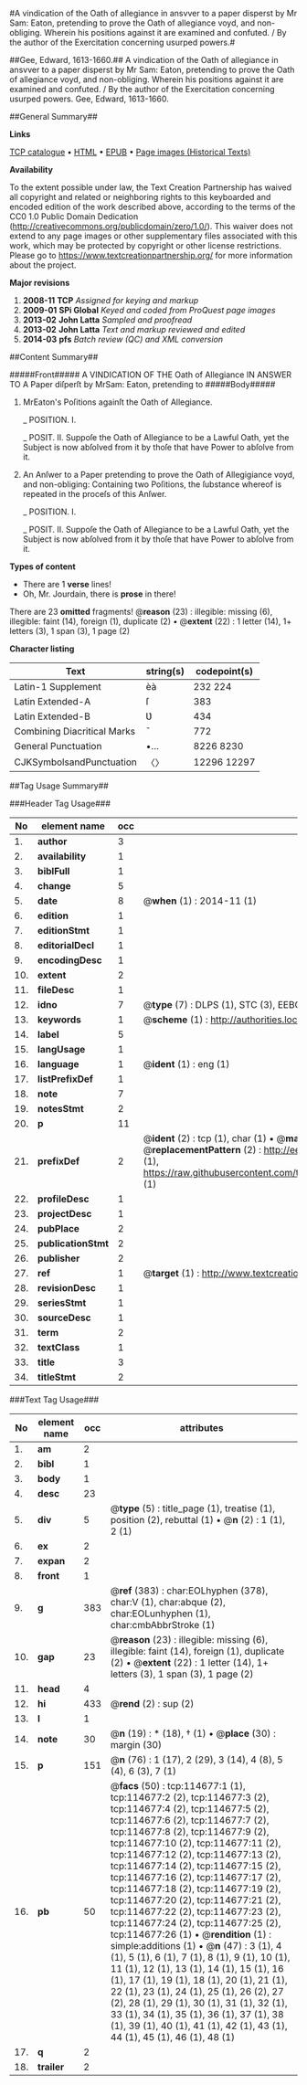 #A vindication of the Oath of allegiance in ansvver to a paper disperst by Mr Sam: Eaton, pretending to prove the Oath of allegiance voyd, and non-obliging. Wherein his positions against it are examined and confuted. / By the author of the Exercitation concerning usurped powers.#

##Gee, Edward, 1613-1660.##
A vindication of the Oath of allegiance in ansvver to a paper disperst by Mr Sam: Eaton, pretending to prove the Oath of allegiance voyd, and non-obliging. Wherein his positions against it are examined and confuted. / By the author of the Exercitation concerning usurped powers.
Gee, Edward, 1613-1660.

##General Summary##

**Links**

[TCP catalogue](http://www.ota.ox.ac.uk/tcp/)  • 
[HTML](http://tei.it.ox.ac.uk/tcp/Texts-HTML/free/A85/A85888.html)  • 
[EPUB](http://tei.it.ox.ac.uk/tcp/Texts-EPUB/free/A85/A85888.epub) • 
[Page images (Historical Texts)](https://historicaltexts.jisc.ac.uk/eebo-99862514e)

**Availability**

To the extent possible under law, the Text Creation Partnership has waived all copyright and related or neighboring rights to this keyboarded and encoded edition of the work described above, according to the terms of the CC0 1.0 Public Domain Dedication (http://creativecommons.org/publicdomain/zero/1.0/). This waiver does not extend to any page images or other supplementary files associated with this work, which may be protected by copyright or other license restrictions. Please go to https://www.textcreationpartnership.org/ for more information about the project.

**Major revisions**

1. __2008-11__ __TCP__ *Assigned for keying and markup*
1. __2009-01__ __SPi Global__ *Keyed and coded from ProQuest page images*
1. __2013-02__ __John Latta__ *Sampled and proofread*
1. __2013-02__ __John Latta__ *Text and markup reviewed and edited*
1. __2014-03__ __pfs__ *Batch review (QC) and XML conversion*

##Content Summary##

#####Front#####
A VINDICATION OF THE Oath of Allegiance IN ANSWER TO A Paper diſperſt by MrSam: Eaton, pretending to
#####Body#####

1. MrEaton's Poſitions againſt the Oath of Allegiance.

    _ POSITION. I.

    _ POSIT. II. Suppoſe the Oath of Allegiance to be a Lawful Oath, yet the Subject is now abſolved from it by thoſe that have Power to abſolve from it.

1. An Anſwer to a Paper pretending to prove the Oath of Allegigiance voyd, and non-obliging: Containing two Poſitions, the ſubstance whereof is repeated in the proceſs of this Anſwer.

    _ POSITION. I.

    _ POSIT. II. Suppoſe the Oath of Allegiance to be a Lawful Oath, yet the Subject is now abſolved from it by thoſe that have Power to abſolve from it.

**Types of content**

  * There are 1 **verse** lines!
  * Oh, Mr. Jourdain, there is **prose** in there!

There are 23 **omitted** fragments! 
 @__reason__ (23) : illegible: missing (6), illegible: faint (14), foreign (1), duplicate (2)  •  @__extent__ (22) : 1 letter (14), 1+ letters (3), 1 span (3), 1 page (2)

**Character listing**


|Text|string(s)|codepoint(s)|
|---|---|---|
|Latin-1 Supplement|èà|232 224|
|Latin Extended-A|ſ|383|
|Latin Extended-B|Ʋ|434|
|Combining             Diacritical Marks|̄|772|
|General Punctuation|•…|8226 8230|
|CJKSymbolsandPunctuation|〈〉|12296 12297|

##Tag Usage Summary##

###Header Tag Usage###

|No|element name|occ|attributes|
|---|---|---|---|
|1.|__author__|3||
|2.|__availability__|1||
|3.|__biblFull__|1||
|4.|__change__|5||
|5.|__date__|8| @__when__ (1) : 2014-11 (1)|
|6.|__edition__|1||
|7.|__editionStmt__|1||
|8.|__editorialDecl__|1||
|9.|__encodingDesc__|1||
|10.|__extent__|2||
|11.|__fileDesc__|1||
|12.|__idno__|7| @__type__ (7) : DLPS (1), STC (3), EEBO-CITATION (1), PROQUEST (1), VID (1)|
|13.|__keywords__|1| @__scheme__ (1) : http://authorities.loc.gov/ (1)|
|14.|__label__|5||
|15.|__langUsage__|1||
|16.|__language__|1| @__ident__ (1) : eng (1)|
|17.|__listPrefixDef__|1||
|18.|__note__|7||
|19.|__notesStmt__|2||
|20.|__p__|11||
|21.|__prefixDef__|2| @__ident__ (2) : tcp (1), char (1)  •  @__matchPattern__ (2) : ([0-9\-]+):([0-9IVX]+) (1), (.+) (1)  •  @__replacementPattern__ (2) : http://eebo.chadwyck.com/downloadtiff?vid=$1&page=$2 (1), https://raw.githubusercontent.com/textcreationpartnership/Texts/master/tcpchars.xml#$1 (1)|
|22.|__profileDesc__|1||
|23.|__projectDesc__|1||
|24.|__pubPlace__|2||
|25.|__publicationStmt__|2||
|26.|__publisher__|2||
|27.|__ref__|1| @__target__ (1) : http://www.textcreationpartnership.org/docs/. (1)|
|28.|__revisionDesc__|1||
|29.|__seriesStmt__|1||
|30.|__sourceDesc__|1||
|31.|__term__|2||
|32.|__textClass__|1||
|33.|__title__|3||
|34.|__titleStmt__|2||


###Text Tag Usage###

|No|element name|occ|attributes|
|---|---|---|---|
|1.|__am__|2||
|2.|__bibl__|1||
|3.|__body__|1||
|4.|__desc__|23||
|5.|__div__|5| @__type__ (5) : title_page (1), treatise (1), position (2), rebuttal (1)  •  @__n__ (2) : 1 (1), 2 (1)|
|6.|__ex__|2||
|7.|__expan__|2||
|8.|__front__|1||
|9.|__g__|383| @__ref__ (383) : char:EOLhyphen (378), char:V (1), char:abque (2), char:EOLunhyphen (1), char:cmbAbbrStroke (1)|
|10.|__gap__|23| @__reason__ (23) : illegible: missing (6), illegible: faint (14), foreign (1), duplicate (2)  •  @__extent__ (22) : 1 letter (14), 1+ letters (3), 1 span (3), 1 page (2)|
|11.|__head__|4||
|12.|__hi__|433| @__rend__ (2) : sup (2)|
|13.|__l__|1||
|14.|__note__|30| @__n__ (19) : * (18), † (1)  •  @__place__ (30) : margin (30)|
|15.|__p__|151| @__n__ (76) : 1 (17), 2 (29), 3 (14), 4 (8), 5 (4), 6 (3), 7 (1)|
|16.|__pb__|50| @__facs__ (50) : tcp:114677:1 (1), tcp:114677:2 (2), tcp:114677:3 (2), tcp:114677:4 (2), tcp:114677:5 (2), tcp:114677:6 (2), tcp:114677:7 (2), tcp:114677:8 (2), tcp:114677:9 (2), tcp:114677:10 (2), tcp:114677:11 (2), tcp:114677:12 (2), tcp:114677:13 (2), tcp:114677:14 (2), tcp:114677:15 (2), tcp:114677:16 (2), tcp:114677:17 (2), tcp:114677:18 (2), tcp:114677:19 (2), tcp:114677:20 (2), tcp:114677:21 (2), tcp:114677:22 (2), tcp:114677:23 (2), tcp:114677:24 (2), tcp:114677:25 (2), tcp:114677:26 (1)  •  @__rendition__ (1) : simple:additions (1)  •  @__n__ (47) : 3 (1), 4 (1), 5 (1), 6 (1), 7 (1), 8 (1), 9 (1), 10 (1), 11 (1), 12 (1), 13 (1), 14 (1), 15 (1), 16 (1), 17 (1), 19 (1), 18 (1), 20 (1), 21 (1), 22 (1), 23 (1), 24 (1), 25 (1), 26 (2), 27 (2), 28 (1), 29 (1), 30 (1), 31 (1), 32 (1), 33 (1), 34 (1), 35 (1), 36 (1), 37 (1), 38 (1), 39 (1), 40 (1), 41 (1), 42 (1), 43 (1), 44 (1), 45 (1), 46 (1), 48 (1)|
|17.|__q__|2||
|18.|__trailer__|2||
